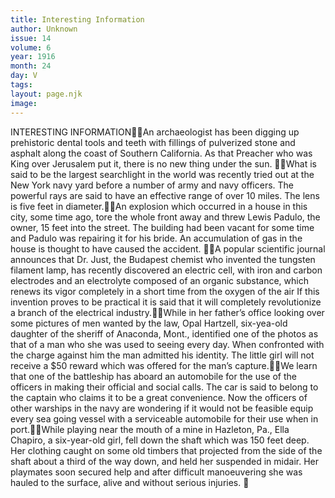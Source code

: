 ```yaml
---
title: Interesting Information
author: Unknown
issue: 14
volume: 6
year: 1916
month: 24
day: V
tags:
layout: page.njk
image:
---
```

INTERESTING INFORMATIONAn archaeologist has been digging up prehistoric dental tools and teeth with fillings of pulverized stone and asphalt along the coast of Southern California. As that Preacher who was King over Jerusalem put it, there is no new thing under the sun. What is said to be the largest searchlight in the world was recently tried out at the New York navy yard before a number of army and navy officers. The powerful rays are said to have an effective range of over 10 miles. The lens is five feet in diameter.An explosion which occurred in a house in this city, some time ago, tore the whole front away and threw Lewis Padulo, the owner, 15 feet into the street. The building had been vacant for some time and Padulo was repairing it for his bride. An accumulation of gas in the house is thought to have caused the accident. A popular scientific journal announces that Dr. Just, the Budapest chemist who invented the tungsten filament lamp, has recently discovered an electric cell, with iron and carbon electrodes and an electrolyte composed of an organic substance, which renews its vigor completely in a short time from the oxygen of the air If this invention proves to be practical it is said that it will completely revolutionize a branch of the electrical industry.While in her father’s office looking over some pictures of men wanted by the law, Opal Hartzell, six-yea-old daughter of the sheriff of Anaconda, Mont., identified one of the photos as that of a man who she was used to seeing every day. When confronted with the charge against him the man admitted his identity. The little girl will not receive a $50 reward which was offered for the man’s capture.We learn that one of the battleship has aboard an automobile for the use of the officers in making their official and social calls. The car is said to belong to the captain who claims it to be a great convenience. Now the officers of other warships in the navy are wondering if it would not be feasible equip every sea going vessel with a serviceable automobile for their use when in port.While playing near the mouth of a mine in Hazleton, Pa., Ella Chapiro, a six-year-old girl, fell down the shaft which was 150 feet deep. Her clothing caught on some old timbers that projected from the side of the shaft about a third of the way down, and held her suspended in midair. Her playmates soon secured help and after difficult manoeuvering she was hauled to the surface, alive and without serious injuries. 
